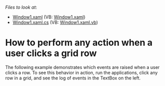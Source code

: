 <!-- default file list -->
*Files to look at*:

* [Window1.xaml](./CS/Window1.xaml) (VB: [Window1.xaml](./VB/Window1.xaml))
* [Window1.xaml.cs](./CS/Window1.xaml.cs) (VB: [Window1.xaml.vb](./VB/Window1.xaml.vb))
<!-- default file list end -->
# How to perform any action when a user clicks a grid row


<p>The following example demonstrates which events are raised when a user clicks a row. To see this behavior in action, run the applications, click any row in a grid, and see the log of events in the TextBox on the left.</p>

<br/>


